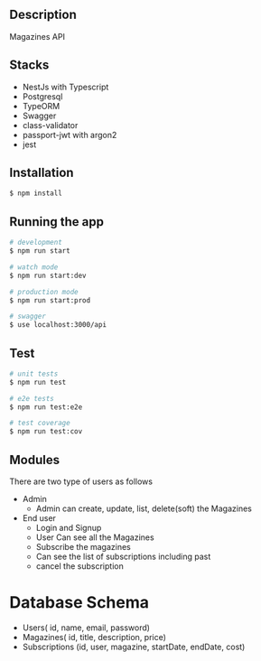 

## Description

Magazines API

## Stacks
- NestJs with Typescript
- Postgresql
- TypeORM
- Swagger
- class-validator
- passport-jwt with argon2
- jest

## Installation

```bash
$ npm install
```

## Running the app

```bash
# development
$ npm run start

# watch mode
$ npm run start:dev

# production mode
$ npm run start:prod

# swagger
$ use localhost:3000/api
```

## Test

```bash
# unit tests
$ npm run test

# e2e tests
$ npm run test:e2e

# test coverage
$ npm run test:cov
```

## Modules

There are two type of users as follows
- Admin
  - Admin can create, update, list, delete(soft) the Magazines
- End user
  - Login and Signup
  - User Can see all the Magazines
  - Subscribe the magazines
  - Can see the list of subscriptions including past
  - cancel the subscription
# Database Schema
- Users( id, name, email, password<encrypted>)
- Magazines( id, title, description, price)
- Subscriptions (id, user, magazine, startDate, endDate, cost)

